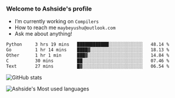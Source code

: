 ### Welcome to Ashside's profile

- I’m currently working on `Compilers`
- How to reach me `maybeyushu@outlook.com`
- Ask me about anything!

<!--START_SECTION:waka-->

```txt
Python     3 hrs 19 mins   ████████████░░░░░░░░░░░░░   48.14 %
Go         1 hr 14 mins    ████▓░░░░░░░░░░░░░░░░░░░░   18.13 %
Other      1 hr 1 min      ███▓░░░░░░░░░░░░░░░░░░░░░   14.84 %
C          30 mins         ██░░░░░░░░░░░░░░░░░░░░░░░   07.46 %
Text       27 mins         █▓░░░░░░░░░░░░░░░░░░░░░░░   06.54 %
```

<!--END_SECTION:waka-->

![GitHub stats](https://github-readme-stats.vercel.app/api?username=Ashside)

![Ashside's Most used languages](https://github-readme-stats.vercel.app/api/top-langs/?username=Ashside&layout=compact&hide_border=true&langs_count=10)


